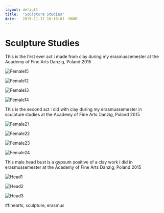 ```yaml
---
layout: default
title:  "Sculpture Studies"
date:   2015-11-11 16:16:01 -0600
---
```

# Sculpture Studies

This is the first ever act i made from clay during my erasmussemester at the Academy of Fine Arts Danzig, Poland 2015

![Female15](/pictures/Female15.jpg)

![Female12](/pictures/Female12.jpg)

![Female13](/pictures/Female13.jpg)

![Female14](/pictures/Female14.jpg)


This is the second act i did with clay during my erasmussemester in sculpture studies at the Academy of Fine Arts Danzig, Poland 2015

![Female21](/pictures/Female21.jpg)

![Female22](/pictures/Female22.jpg)

![Female23](/pictures/Female23.jpg)

![Female24](/pictures/Female24.jpg)

This male head bust is a gypsum positive of a clay work i did in erasmussemester at the Academy of Fine Arts Danzig, Poland 2015

![Head1](/pictures/MaleHead1.jpg)

![Head2](/pictures/MaleHead2.jpg)

![Head3](/pictures/MaleHead3.jpg)

#finearts, sculpture, erasmus
